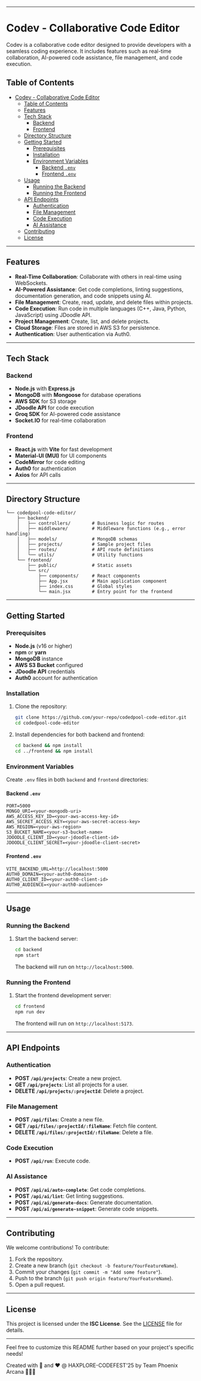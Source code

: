 
---

# Codev - Collaborative Code Editor

Codev is a collaborative code editor designed to provide developers with a seamless coding experience. It includes features such as real-time collaboration, AI-powered code assistance, file management, and code execution.

## Table of Contents

- [Codev - Collaborative Code Editor](#codev---collaborative-code-editor)
  - [Table of Contents](#table-of-contents)
  - [Features](#features)
  - [Tech Stack](#tech-stack)
    - [Backend](#backend)
    - [Frontend](#frontend)
  - [Directory Structure](#directory-structure)
  - [Getting Started](#getting-started)
    - [Prerequisites](#prerequisites)
    - [Installation](#installation)
    - [Environment Variables](#environment-variables)
      - [Backend `.env`](#backend-env)
      - [Frontend `.env`](#frontend-env)
  - [Usage](#usage)
    - [Running the Backend](#running-the-backend)
    - [Running the Frontend](#running-the-frontend)
  - [API Endpoints](#api-endpoints)
    - [Authentication](#authentication)
    - [File Management](#file-management)
    - [Code Execution](#code-execution)
    - [AI Assistance](#ai-assistance)
  - [Contributing](#contributing)
  - [License](#license)

---

## Features

- **Real-Time Collaboration**: Collaborate with others in real-time using WebSockets.
- **AI-Powered Assistance**: Get code completions, linting suggestions, documentation generation, and code snippets using AI.
- **File Management**: Create, read, update, and delete files within projects.
- **Code Execution**: Run code in multiple languages (C++, Java, Python, JavaScript) using JDoodle API.
- **Project Management**: Create, list, and delete projects.
- **Cloud Storage**: Files are stored in AWS S3 for persistence.
- **Authentication**: User authentication via Auth0.

---

## Tech Stack

### Backend
- **Node.js** with **Express.js**
- **MongoDB** with **Mongoose** for database operations
- **AWS SDK** for S3 storage
- **JDoodle API** for code execution
- **Groq SDK** for AI-powered code assistance
- **Socket.IO** for real-time collaboration

### Frontend
- **React.js** with **Vite** for fast development
- **Material-UI (MUI)** for UI components
- **CodeMirror** for code editing
- **Auth0** for authentication
- **Axios** for API calls

---

## Directory Structure

```
└── codedpool-code-editor/
    ├── backend/
    │   ├── controllers/        # Business logic for routes
    │   ├── middleware/         # Middleware functions (e.g., error handling)
    │   ├── models/             # MongoDB schemas
    │   ├── projects/           # Sample project files
    │   ├── routes/             # API route definitions
    │   └── utils/              # Utility functions
    └── frontend/
        ├── public/             # Static assets
        └── src/
            ├── components/     # React components
            ├── App.jsx         # Main application component
            ├── index.css       # Global styles
            └── main.jsx        # Entry point for the frontend
```

---

## Getting Started

### Prerequisites

- **Node.js** (v16 or higher)
- **npm** or **yarn**
- **MongoDB** instance
- **AWS S3 Bucket** configured
- **JDoodle API** credentials
- **Auth0** account for authentication

### Installation

1. Clone the repository:
   ```bash
   git clone https://github.com/your-repo/codedpool-code-editor.git
   cd codedpool-code-editor
   ```

2. Install dependencies for both backend and frontend:
   ```bash
   cd backend && npm install
   cd ../frontend && npm install
   ```

### Environment Variables

Create `.env` files in both `backend` and `frontend` directories:

#### Backend `.env`
```env
PORT=5000
MONGO_URI=<your-mongodb-uri>
AWS_ACCESS_KEY_ID=<your-aws-access-key-id>
AWS_SECRET_ACCESS_KEY=<your-aws-secret-access-key>
AWS_REGION=<your-aws-region>
S3_BUCKET_NAME=<your-s3-bucket-name>
JDOODLE_CLIENT_ID=<your-jdoodle-client-id>
JDOODLE_CLIENT_SECRET=<your-jdoodle-client-secret>
```

#### Frontend `.env`
```env
VITE_BACKEND_URL=http://localhost:5000
AUTH0_DOMAIN=<your-auth0-domain>
AUTH0_CLIENT_ID=<your-auth0-client-id>
AUTH0_AUDIENCE=<your-auth0-audience>
```

---

## Usage

### Running the Backend

1. Start the backend server:
   ```bash
   cd backend
   npm start
   ```
   The backend will run on `http://localhost:5000`.

### Running the Frontend

1. Start the frontend development server:
   ```bash
   cd frontend
   npm run dev
   ```
   The frontend will run on `http://localhost:5173`.

---

## API Endpoints

### Authentication
- **POST `/api/projects`**: Create a new project.
- **GET `/api/projects`**: List all projects for a user.
- **DELETE `/api/projects/:projectId`**: Delete a project.

### File Management
- **POST `/api/files`**: Create a new file.
- **GET `/api/files/:projectId/:fileName`**: Fetch file content.
- **DELETE `/api/files/:projectId/:fileName`**: Delete a file.

### Code Execution
- **POST `/api/run`**: Execute code.

### AI Assistance
- **POST `/api/ai/auto-complete`**: Get code completions.
- **POST `/api/ai/lint`**: Get linting suggestions.
- **POST `/api/ai/generate-docs`**: Generate documentation.
- **POST `/api/ai/generate-snippet`**: Generate code snippets.

---

## Contributing

We welcome contributions! To contribute:

1. Fork the repository.
2. Create a new branch (`git checkout -b feature/YourFeatureName`).
3. Commit your changes (`git commit -m "Add some feature"`).
4. Push to the branch (`git push origin feature/YourFeatureName`).
5. Open a pull request.

---

## License

This project is licensed under the **ISC License**. See the [LICENSE](LICENSE) file for details.

---

Feel free to customize this README further based on your project's specific needs!

Created with 🧠 and ❤️ @ HAXPLORE-CODEFEST'25 by Team Phoenix Arcana 🐦‍🔥🦊
